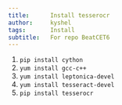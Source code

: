```yaml
---
title:      Install tesserocr
author:     kyshel
tags: 		Install
subtitle:  	For repo BeatCET6
---
```



1. `pip install cython`
2. `yum install gcc-c++`
3. `yum install leptonica-devel`
4. `yum install tesseract-devel`
5. `pip install tesserocr`
